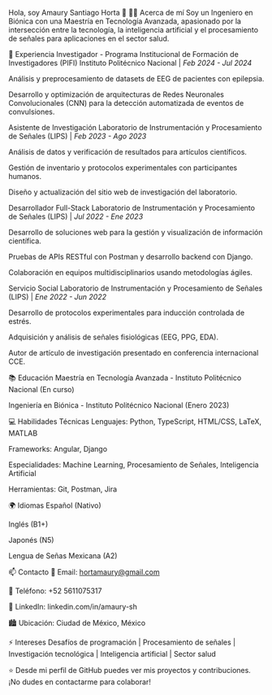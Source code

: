 Hola, soy Amaury Santiago Horta 👋
👨‍💻 Acerca de mí
Soy un Ingeniero en Biónica con una Maestría en Tecnología Avanzada, apasionado por la intersección entre la tecnología, la inteligencia artificial y el procesamiento de señales para aplicaciones en el sector salud.

🚀 Experiencia
Investigador - Programa Institucional de Formación de Investigadores (PIFI)
Instituto Politécnico Nacional | *Feb 2024 - Jul 2024*

Análisis y preprocesamiento de datasets de EEG de pacientes con epilepsia.

Desarrollo y optimización de arquitecturas de Redes Neuronales Convolucionales (CNN) para la detección automatizada de eventos de convulsiones.

Asistente de Investigación
Laboratorio de Instrumentación y Procesamiento de Señales (LIPS) | *Feb 2023 - Ago 2023*

Análisis de datos y verificación de resultados para artículos científicos.

Gestión de inventario y protocolos experimentales con participantes humanos.

Diseño y actualización del sitio web de investigación del laboratorio.

Desarrollador Full-Stack
Laboratorio de Instrumentación y Procesamiento de Señales (LIPS) | *Jul 2022 - Ene 2023*

Desarrollo de soluciones web para la gestión y visualización de información científica.

Pruebas de APIs RESTful con Postman y desarrollo backend con Django.

Colaboración en equipos multidisciplinarios usando metodologías ágiles.

Servicio Social
Laboratorio de Instrumentación y Procesamiento de Señales (LIPS) | *Ene 2022 - Jun 2022*

Desarrollo de protocolos experimentales para inducción controlada de estrés.

Adquisición y análisis de señales fisiológicas (EEG, PPG, EDA).

Autor de artículo de investigación presentado en conferencia internacional CCE.

📚 Educación
Maestría en Tecnología Avanzada - Instituto Politécnico Nacional (En curso)

Ingeniería en Biónica - Instituto Politécnico Nacional (Enero 2023)

💻 Habilidades Técnicas
Lenguajes: Python, TypeScript, HTML/CSS, LaTeX, MATLAB

Frameworks: Angular, Django

Especialidades: Machine Learning, Procesamiento de Señales, Inteligencia Artificial

Herramientas: Git, Postman, Jira

🌍 Idiomas
Español (Nativo)

Inglés (B1+)

Japonés (N5)

Lengua de Señas Mexicana (A2)

📫 Contacto
📧 Email: hortamaury@gmail.com

📱 Teléfono: +52 5611075317

💼 LinkedIn: linkedin.com/in/amaury-sh

🏙️ Ubicación: Ciudad de México, México

⚡ Intereses
Desafíos de programación | Procesamiento de señales | Investigación tecnológica | Inteligencia artificial | Sector salud

⭐ Desde mi perfil de GitHub puedes ver mis proyectos y contribuciones. ¡No dudes en contactarme para colaborar!
